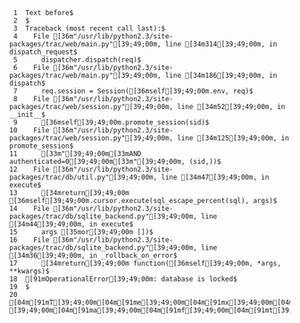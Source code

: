      1	Text before$
     2	$
     3	Traceback (most recent call last):$
     4	  File [36m"/usr/lib/python2.3/site-packages/trac/web/main.py"[39;49;00m, line [34m314[39;49;00m, in dispatch_request$
     5	    dispatcher.dispatch(req)$
     6	  File [36m"/usr/lib/python2.3/site-packages/trac/web/main.py"[39;49;00m, line [34m186[39;49;00m, in dispatch$
     7	    req.session = Session([36mself[39;49;00m.env, req)$
     8	  File [36m"/usr/lib/python2.3/site-packages/trac/web/session.py"[39;49;00m, line [34m52[39;49;00m, in __init__$
     9	    [36mself[39;49;00m.promote_session(sid)$
    10	  File [36m"/usr/lib/python2.3/site-packages/trac/web/session.py"[39;49;00m, line [34m125[39;49;00m, in promote_session$
    11	    [33m"[39;49;00m[33mAND authenticated=0[39;49;00m[33m"[39;49;00m, (sid,))$
    12	  File [36m"/usr/lib/python2.3/site-packages/trac/db/util.py"[39;49;00m, line [34m47[39;49;00m, in execute$
    13	    [34mreturn[39;49;00m [36mself[39;49;00m.cursor.execute(sql_escape_percent(sql), args)$
    14	  File [36m"/usr/lib/python2.3/site-packages/trac/db/sqlite_backend.py"[39;49;00m, line [34m44[39;49;00m, in execute$
    15	    args [35mor[39;49;00m [])$
    16	  File [36m"/usr/lib/python2.3/site-packages/trac/db/sqlite_backend.py"[39;49;00m, line [34m36[39;49;00m, in _rollback_on_error$
    17	    [34mreturn[39;49;00m function([36mself[39;49;00m, *args, **kwargs)$
    18	[91mOperationalError[39;49;00m: database is locked$
    19	$
    20	[04m[91mT[39;49;00m[04m[91me[39;49;00m[04m[91mx[39;49;00m[04m[91mt[39;49;00m[04m[91m [39;49;00m[04m[91ma[39;49;00m[04m[91mf[39;49;00m[04m[91mt[39;49;00m[04m[91me[39;49;00m[04m[91mr[39;49;00m$
